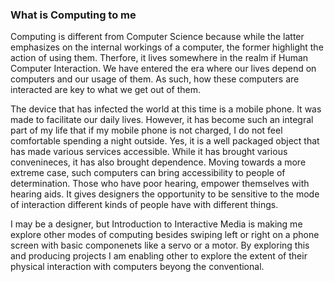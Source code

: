 ### What is Computing to me
Computing is different from Computer Science because while the latter emphasizes on the internal workings of a computer, the former highlight the action of using them. Therfore, it lives somewhere in the realm if Human Computer Interaction. We have entered the era where our lives depend on computers and our usage of them. As such, how these computers are interacted are key to what we get out of 
them. 

The device that has infected the world at this time is a mobile phone. It was made to facilitate our daily lives. However, it has become such an integral part of my life that if my mobile phone is not charged, I do not feel comfortable spending a night outside. Yes, it is a well packaged object that has made various services accessible. While it has brought various convenineces, it has also brought dependence. Moving towards a more extreme case, such computers can bring accessibility to people of determination. Those who have poor hearing, empower themselves with hearing aids. It gives designers the opportunity to be sensitive to the mode of interaction different kinds of people have with different things. 

I may be a designer, but Introduction to Interactive Media is making me explore other modes of computing besides swiping left or right on a phone screen with basic componenets like a servo or a motor. By exploring this and producing projects I am enabling other to explore the extent of their physical interaction with computers beyong the conventional.
